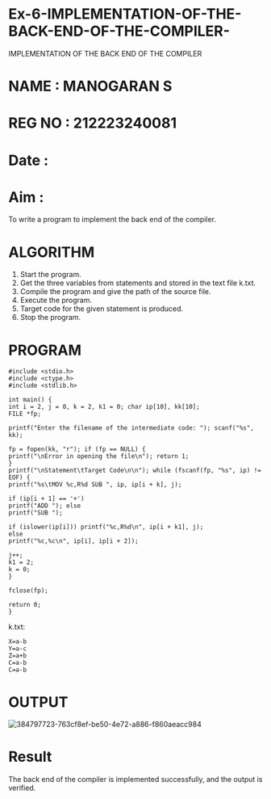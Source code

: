 # Ex-6-IMPLEMENTATION-OF-THE-BACK-END-OF-THE-COMPILER-
IMPLEMENTATION OF THE BACK END OF THE COMPILER 
# NAME : MANOGARAN S
# REG NO : 212223240081
# Date :
# Aim :
To write a program to implement the back end of the compiler.
# ALGORITHM
1. Start the program.
2. Get the three variables from statements and stored in the text file k.txt.
3. Compile the program and give the path of the source file.
4. Execute the program.
5. Target code for the given statement is produced.
6. Stop the program.
# PROGRAM
```
#include <stdio.h> 
#include <ctype.h> 
#include <stdlib.h>

int main() {
int i = 2, j = 0, k = 2, k1 = 0; char ip[10], kk[10];
FILE *fp;

printf("Enter the filename of the intermediate code: "); scanf("%s", kk);

fp = fopen(kk, "r"); if (fp == NULL) {
printf("\nError in opening the file\n"); return 1;
}
printf("\nStatement\tTarget Code\n\n"); while (fscanf(fp, "%s", ip) != EOF) {
printf("%s\tMOV %c,R%d SUB ", ip, ip[i + k], j);

if (ip[i + 1] == '+')
printf("ADD "); else
printf("SUB ");

if (islower(ip[i])) printf("%c,R%d\n", ip[i + k1], j);
else
printf("%c,%c\n", ip[i], ip[i + 2]);

j++;
k1 = 2;
k = 0;
}

fclose(fp);

return 0;
}
```
k.txt:

```
X=a-b 
Y=a-c 
Z=a+b 
C=a-b 
C=a-b

```
# OUTPUT
![384797723-763cf8ef-be50-4e72-a886-f860aeacc984](https://github.com/user-attachments/assets/ec11a92b-f3b6-40be-abd9-71e54f4b46b0)

# Result
The back end of the compiler is implemented successfully, and the output is verified.
